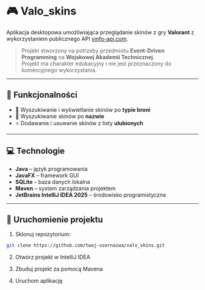 # 🎮 Valo_skins

Aplikacja desktopowa umożliwiająca przeglądanie skinów z gry **Valorant** z wykorzystaniem publicznego API [vinfo-api.com](https://vinfo-api.com/).

> Projekt stworzony na potrzeby przedmiotu **Event-Driven Programming** na **Wojskowej Akademii Technicznej**.  
> Projekt ma charakter edukacyjny i nie jest przeznaczony do komercyjnego wykorzystania.

---

## 📌 Funkcjonalności

- 🔫 Wyszukiwanie i wyświetlanie skinów po **typie broni**
- 🧩 Wyszukiwanie skinów po **nazwie**
- ⭐ Dodawanie i usuwanie skinów z listy **ulubionych**

---

## 💻 Technologie

- **Java** – język programowania
- **JavaFX** – framework GUI
- **SQLite** – baza danych lokalna
- **Maven** – system zarządzania projektem
- **JetBrains IntelliJ IDEA 2025** – środowisko programistyczne

---

## 🚀 Uruchomienie projektu

1. Sklonuj repozytorium:

```bash
git clone https://github.com/twoj-usernazwa/valo_skins.git
```
2. Otwórz projekt w IntelliJ IDEA

3. Zbuduj projekt za pomocą Mavena

4. Uruchom aplikację
